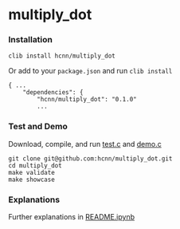 # multiply_dot

### Installation
```
clib install hcnn/multiply_dot
```

Or add to your `package.json` and run `clib install`

```
{ ...
    "dependencies": {
        "hcnn/multiply_dot": "0.1.0"
        ...
```

### Test and Demo
Download, compile, and run [test.c](https://github.com/hcnn/multiply_dot/blob/master/test.c) and [demo.c](https://github.com/hcnn/multiply_dot/blob/master/demo.c)

```
git clone git@github.com:hcnn/multiply_dot.git
cd multiply_dot
make validate
make showcase
```

### Explanations
Further explanations in [README.ipynb](README.ipynb)
